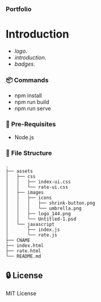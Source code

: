 ### Portfolio
# Introduction
- *logo*.
- *introduction*.
- *badges*.

###  :package: Commands
- npm install
- npm run build
- npm run serve

### :notebook: Pre-Requisites
- Node.js

###  :file_folder: File Structure

```
.
├── assets
│   ├── css
│   │   ├── index-ui.css
│   │   └── rate-ui.css
│   ├── images
│   │   ├── icons
│   │   │   ├── shrink-button.png
│   │   │   └── umbrella.png
│   │   ├── logo_144.png
│   │   └── Untitled-1.psd
│   └── javascript
│       ├── index.js
│       └── rate.js
├── CNAME
├── index.html
├── rate.html
└── README.md
```

##  :lock: License
MIT License
